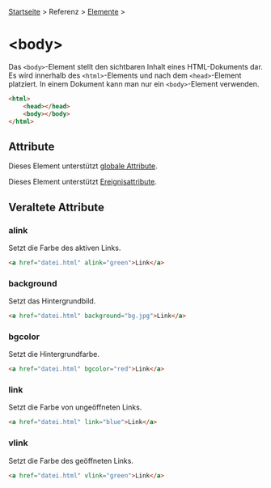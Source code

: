 [Startseite](../../../../) > Referenz > [Elemente](../Elemente_Alphabetisch.md) >

# \<body>

Das `<body>`-Element stellt den sichtbaren Inhalt eines HTML-Dokuments dar. Es wird innerhalb des `<html>`-Elements und nach dem `<head>`-Element platziert. In einem Dokument kann man nur ein `<body>`-Element verwenden.

```html
<html>
    <head></head>
    <body></body>
</html>
```

## Attribute

Dieses Element unterstützt [globale Attribute](../Elemente_Alphabetisch.md).

Dieses Element unterstützt [Ereignisattribute](../Ereignisattribute.md).

## Veraltete Attribute

### alink

Setzt die Farbe des aktiven Links.

```html
<a href="datei.html" alink="green">Link</a>
```

### background

Setzt das Hintergrundbild.

```html
<a href="datei.html" background="bg.jpg">Link</a>
```

### bgcolor

Setzt die Hintergrundfarbe.

```html
<a href="datei.html" bgcolor="red">Link</a>
```

### link

Setzt die Farbe von ungeöffneten Links.

```html
<a href="datei.html" link="blue">Link</a>
```

### vlink

Setzt die Farbe des geöffneten Links.

```html
<a href="datei.html" vlink="green">Link</a>
```
